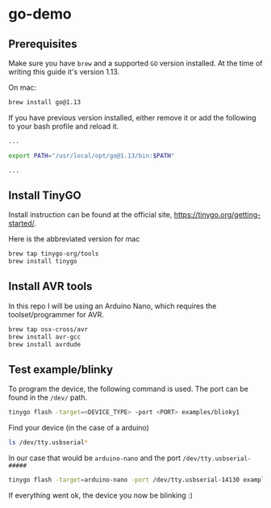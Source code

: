 # go-demo

## Prerequisites

Make sure you have `brew` and a supported `GO` version installed. At the time of writing this guide it's version 1.13.

On mac:

```bash
brew install go@1.13
```

If you have previous version installed, either remove it or add the following to your bash profile and reload it.

```bash
...

export PATH="/usr/local/opt/go@1.13/bin:$PATH"

...

```

## Install TinyGO

Install instruction can be found at the official site, https://tinygo.org/getting-started/.

Here is the abbreviated version for mac

```bash
brew tap tinygo-org/tools
brew install tinygo
```

## Install AVR tools

In this repo I will be using an Arduino Nano, which requires the toolset/programmer for AVR.

```bash
brew tap osx-cross/avr
brew install avr-gcc
brew install avrdude
```

## Test example/blinky

To program the device, the following command is used. The port can be found in the `/dev/` path.

```bash
tinygo flash -target=<DEVICE_TYPE> -port <PORT> examples/blinky1
```

Find your device (in the case of a arduino)

```bash
ls /dev/tty.usbserial*
```

In our case that would be `arduino-nano` and the port `/dev/tty.usbserial-#####`

```bash
tinygo flash -target=arduino-nano -port /dev/tty.usbserial-14130 examples/blinky1
```

If everything went ok, the device you now be blinking :)
